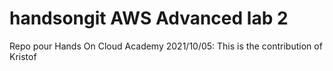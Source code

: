 # handsongit AWS Advanced lab 2
Repo pour Hands On Cloud Academy
2021/10/05: This is the contribution of Kristof
